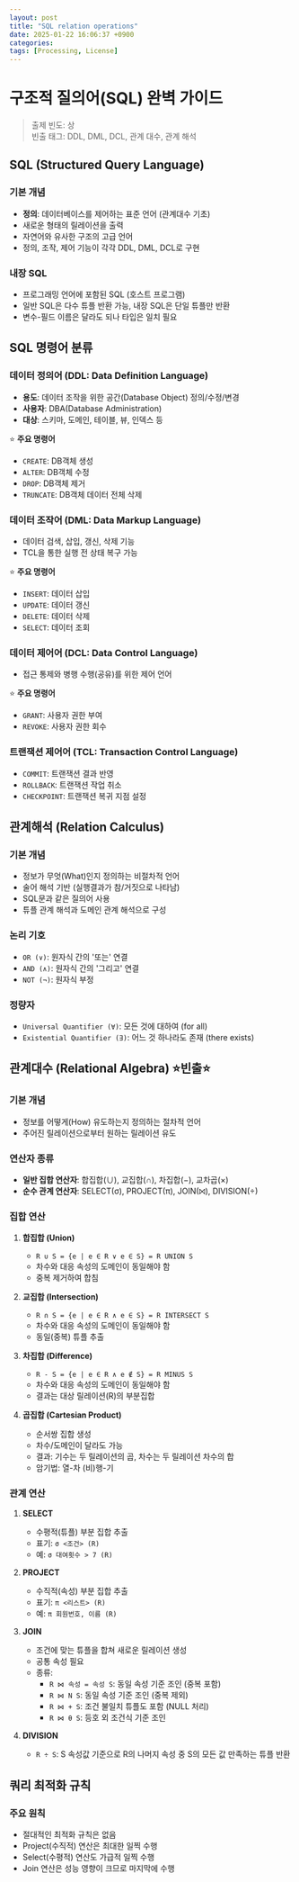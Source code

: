 ```yaml
---
layout: post
title: "SQL relation operations"
date: 2025-01-22 16:06:37 +0900
categories: 
tags: [Processing, License]
---
```


# 구조적 질의어(SQL) 완벽 가이드

> 출제 빈도: 상  
> 빈출 태그: DDL, DML, DCL, 관계 대수, 관계 해석

## SQL (Structured Query Language)

### 기본 개념
* **정의**: 데이터베이스를 제어하는 표준 언어 (관계대수 기초)
* 새로운 형태의 릴레이션을 출력
* 자연어와 유사한 구조의 고급 언어
* 정의, 조작, 제어 기능이 각각 DDL, DML, DCL로 구현

### 내장 SQL
* 프로그래밍 언어에 포함된 SQL (호스트 프로그램)
* 일반 SQL은 다수 튜플 반환 가능, 내장 SQL은 단일 튜플만 반환
* 변수-필드 이름은 달라도 되나 타입은 일치 필요

## SQL 명령어 분류

### 데이터 정의어 (DDL: Data Definition Language)
* **용도**: 데이터 조작을 위한 공간(Database Object) 정의/수정/변경
* **사용자**: DBA(Database Administration)
* **대상**: 스키마, 도메인, 테이블, 뷰, 인덱스 등

⭐ **주요 명령어**
* `CREATE`: DB객체 생성
* `ALTER`: DB객체 수정
* `DROP`: DB객체 제거
* `TRUNCATE`: DB객체 데이터 전체 삭제

### 데이터 조작어 (DML: Data Markup Language)
* 데이터 검색, 삽입, 갱신, 삭제 기능
* TCL을 통한 실행 전 상태 복구 가능

⭐ **주요 명령어**
* `INSERT`: 데이터 삽입
* `UPDATE`: 데이터 갱신
* `DELETE`: 데이터 삭제
* `SELECT`: 데이터 조회

### 데이터 제어어 (DCL: Data Control Language)
* 접근 통제와 병행 수행(공유)를 위한 제어 언어

⭐ **주요 명령어**
* `GRANT`: 사용자 권한 부여
* `REVOKE`: 사용자 권한 회수

### 트랜잭션 제어어 (TCL: Transaction Control Language)
* `COMMIT`: 트랜잭션 결과 반영
* `ROLLBACK`: 트랜잭션 작업 취소
* `CHECKPOINT`: 트랜잭션 복귀 지점 설정

## 관계해석 (Relation Calculus)

### 기본 개념
* 정보가 무엇(What)인지 정의하는 비절차적 언어
* 술어 해석 기반 (실행결과가 참/거짓으로 나타남)
* SQL문과 같은 질의어 사용
* 튜플 관계 해석과 도메인 관계 해석으로 구성

### 논리 기호
* `OR (∨)`: 원자식 간의 '또는' 연결
* `AND (∧)`: 원자식 간의 '그리고' 연결
* `NOT (¬)`: 원자식 부정

### 정량자
* `Universal Quantifier (∀)`: 모든 것에 대하여 (for all)
* `Existential Quantifier (∃)`: 어느 것 하나라도 존재 (there exists)

## 관계대수 (Relational Algebra) ⭐빈출⭐

### 기본 개념
* 정보를 어떻게(How) 유도하는지 정의하는 절차적 언어
* 주어진 릴레이션으로부터 원하는 릴레이션 유도

### 연산자 종류
* **일반 집합 연산자**: 합집합(∪), 교집합(∩), 차집합(−), 교차곱(×)
* **순수 관계 연산자**: SELECT(σ), PROJECT(π), JOIN(⨝), DIVISION(÷)

### 집합 연산
1. **합집합 (Union)**
   * `R ∪ S = {e | e ∈ R ∨ e ∈ S} = R UNION S`
   * 차수와 대응 속성의 도메인이 동일해야 함
   * 중복 제거하여 합침

2. **교집합 (Intersection)**
   * `R ∩ S = {e | e ∈ R ∧ e ∈ S} = R INTERSECT S`
   * 차수와 대응 속성의 도메인이 동일해야 함
   * 동일(중복) 튜플 추출

3. **차집합 (Difference)**
   * `R - S = {e | e ∈ R ∧ e ∉ S} = R MINUS S`
   * 차수와 대응 속성의 도메인이 동일해야 함
   * 결과는 대상 릴레이션(R)의 부분집합

4. **곱집합 (Cartesian Product)**
   * 순서쌍 집합 생성
   * 차수/도메인이 달라도 가능
   * 결과: 기수는 두 릴레이션의 곱, 차수는 두 릴레이션 차수의 합
   * 암기법: 열-차 (비)행-기

### 관계 연산
1. **SELECT**
   * 수평적(튜플) 부분 집합 추출
   * 표기: `σ <조건> (R)`
   * 예: `σ 대여횟수 > 7 (R)`

2. **PROJECT**
   * 수직적(속성) 부분 집합 추출
   * 표기: `π <리스트> (R)`
   * 예: `π 회원번호, 이름 (R)`

3. **JOIN**
   * 조건에 맞는 튜플을 합쳐 새로운 릴레이션 생성
   * 공통 속성 필요
   * 종류:
     * `R ⋈ 속성 = 속성 S`: 동일 속성 기준 조인 (중복 포함)
     * `R ⋈ N S`: 동일 속성 기준 조인 (중복 제외)
     * `R ⋈ + S`: 조건 불일치 튜플도 포함 (NULL 처리)
     * `R ⋈ θ S`: 등호 외 조건식 기준 조인

4. **DIVISION**
   * `R ÷ S`: S 속성값 기준으로 R의 나머지 속성 중 S의 모든 값 만족하는 튜플 반환

## 쿼리 최적화 규칙

### 주요 원칙
* 절대적인 최적화 규칙은 없음
* Project(수직적) 연산은 최대한 일찍 수행
* Select(수평적) 연산도 가급적 일찍 수행
* Join 연산은 성능 영향이 크므로 마지막에 수행